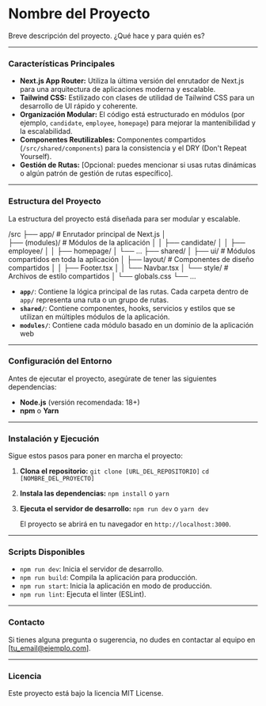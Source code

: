 # Nombre del Proyecto

Breve descripción del proyecto. ¿Qué hace y para quién es?

---

### Características Principales

* **Next.js App Router:** Utiliza la última versión del enrutador de Next.js para una arquitectura de aplicaciones moderna y escalable.
* **Tailwind CSS:** Estilizado con clases de utilidad de Tailwind CSS para un desarrollo de UI rápido y coherente.
* **Organización Modular:** El código está estructurado en módulos (por ejemplo, `candidate`, `employee`, `homepage`) para mejorar la mantenibilidad y la escalabilidad.
* **Componentes Reutilizables:** Componentes compartidos (`/src/shared/components`) para la consistencia y el DRY (Don't Repeat Yourself).
* **Gestión de Rutas:** [Opcional: puedes mencionar si usas rutas dinámicas o algún patrón de gestión de rutas específico].

---

### Estructura del Proyecto

La estructura del proyecto está diseñada para ser modular y escalable.

/src
├── app/  # Enrutador principal de Next.js
│   
├── (modules)/     # Módulos de la aplicación
│   │   ├── candidate/
│   │   ├── employee/
│   │   ├── homepage/
│       └── ...
├── shared/
│   ├── ui/            # Módulos compartidos en toda la aplicación
│   ├── layout/        # Componentes de diseño compartidos
│   │   ├── Footer.tsx
│   │   └── Navbar.tsx
│   └── style/         # Archivos de estilo compartidos
│       └── globals.css
└── ...

* **`app/`**: Contiene la lógica principal de las rutas. Cada carpeta dentro de `app/` representa una ruta o un grupo de rutas.
* **`shared/`**: Contiene componentes, hooks, servicios y estilos que se utilizan en múltiples módulos de la aplicación.
* **`modules/`**: Contiene cada módulo basado en un dominio de la aplicación web

---

### Configuración del Entorno

Antes de ejecutar el proyecto, asegúrate de tener las siguientes dependencias:

* **Node.js** (versión recomendada: 18+)
* **npm** o **Yarn**

---

### Instalación y Ejecución

Sigue estos pasos para poner en marcha el proyecto:

1.  **Clona el repositorio:**
    `git clone [URL_DEL_REPOSITORIO]`
    `cd [NOMBRE_DEL_PROYECTO]`

2.  **Instala las dependencias:**
    `npm install`
    o
    `yarn`

3.  **Ejecuta el servidor de desarrollo:**
    `npm run dev`
    o
    `yarn dev`

    El proyecto se abrirá en tu navegador en `http://localhost:3000`.

---

### Scripts Disponibles

* `npm run dev`: Inicia el servidor de desarrollo.
* `npm run build`: Compila la aplicación para producción.
* `npm run start`: Inicia la aplicación en modo de producción.
* `npm run lint`: Ejecuta el linter (ESLint).

---


### Contacto

Si tienes alguna pregunta o sugerencia, no dudes en contactar al equipo en [tu_email@ejemplo.com].

---

### Licencia

Este proyecto está bajo la licencia MIT License.

